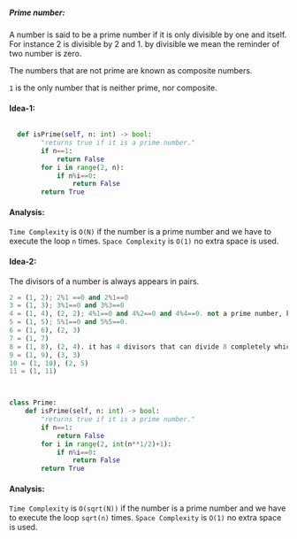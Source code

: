 ##### Prime number:

A number is said to be a prime number if it is only divisible by one and itself. For instance 2 is divisible by 2 and 1.
by divisible we mean the reminder of two number is zero.

The numbers that are not prime are known as composite numbers.

`1` is the only number that is neither prime, nor composite.

#### Idea-1:

```py

  def isPrime(self, n: int) -> bool:
        "returns true if it is a prime number."
        if n==1:
            return False
        for i in range(2, n):
            if n%i==0:
                return False
        return True
```

#### Analysis:

`Time Complexity` is `O(N)` if the number is a prime number and we have to execute the loop `n` times.
`Space Complexity` is `O(1)` no extra space is used.

#### Idea-2:

The divisors of a number is always appears in pairs.

```py
2 = (1, 2); 2%1 ==0 and 2%1==0
3 = (1, 3); 3%1==0 and 3%3==0
4 = (1, 4), (2, 2); 4%1==0 and 4%2==0 and 4%4==0. not a prime number, because it has three divisors.
5 = (1, 5); 5%1==0 and 5%5==0.
6 = (1, 6), (2, 3)
7 = (1, 7)
8 = (1, 8), (2, 4). it has 4 divisors that can divide 8 completely which are 1, 8, 2 and 4.
9 = (1, 9), (3, 3)
10 = (1, 10), (2, 5)
11 = (1, 11)



```

```py

class Prime:
    def isPrime(self, n: int) -> bool:
        "returns true if it is a prime number."
        if n==1:
            return False
        for i in range(2, int(n**1/2)+1):
            if n%i==0:
                return False
        return True

```

#### Analysis:

`Time Complexity` is `O(sqrt(N))` if the number is a prime number and we have to execute the loop `sqrt(n)` times.
`Space Complexity` is `O(1)` no extra space is used.
